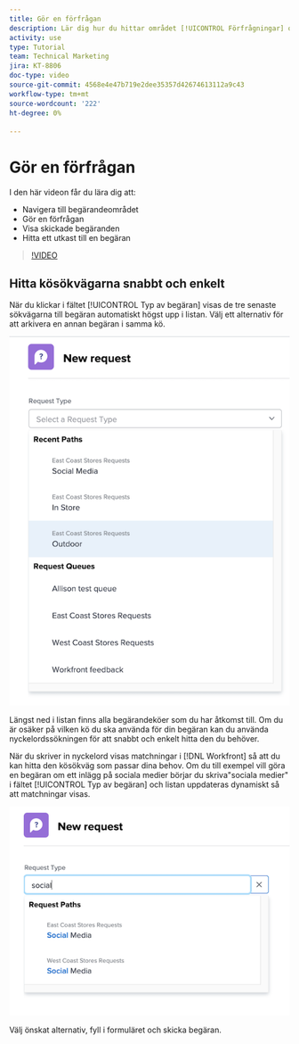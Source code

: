 ```yaml
---
title: Gör en förfrågan
description: Lär dig hur du hittar området [!UICONTROL Förfrågningar] och gör en förfrågan. Lär dig sedan hur du visar inskickade begäranden och utkast.
activity: use
type: Tutorial
team: Technical Marketing
jira: KT-8806
doc-type: video
source-git-commit: 4568e4e47b719e2dee35357d42674613112a9c43
workflow-type: tm+mt
source-wordcount: '222'
ht-degree: 0%

---
```


# Gör en förfrågan

I den här videon får du lära dig att:

* Navigera till begärandeområdet
* Gör en förfrågan
* Visa skickade begäranden
* Hitta ett utkast till en begäran

>[!VIDEO](https://video.tv.adobe.com/v/3470907/?quality=12&learn=on&enablevpops&captions=swe)

## Hitta kösökvägarna snabbt och enkelt

När du klickar i fältet [!UICONTROL Typ av begäran] visas de tre senaste sökvägarna till begäran automatiskt högst upp i listan. Välj ett alternativ för att arkivera en annan begäran i samma kö.

![Menyn Typ av begäran som visar en lista med senaste sökvägar för begäran](assets/collaborator-fundamentals-1.png)

Längst ned i listan finns alla begärandeköer som du har åtkomst till. Om du är osäker på vilken kö du ska använda för din begäran kan du använda nyckelordssökningen för att snabbt och enkelt hitta den du behöver.

När du skriver in nyckelord visas matchningar i [!DNL Workfront] så att du kan hitta den kösökväg som passar dina behov. Om du till exempel vill göra en begäran om ett inlägg på sociala medier börjar du skriva&quot;sociala medier&quot; i fältet [!UICONTROL Typ av begäran] och listan uppdateras dynamiskt så att matchningar visas.

![Menyn Typ av begäran med ett ord angivet i fältet för att visa de senaste sökvägarna för begäran](assets/collaborator-fundamentals-2.png)

Välj önskat alternativ, fyll i formuläret och skicka begäran.

<!--
Learn more
Requests area overview
Create and submit Workfront requests
Guides
Make a work request
-->
